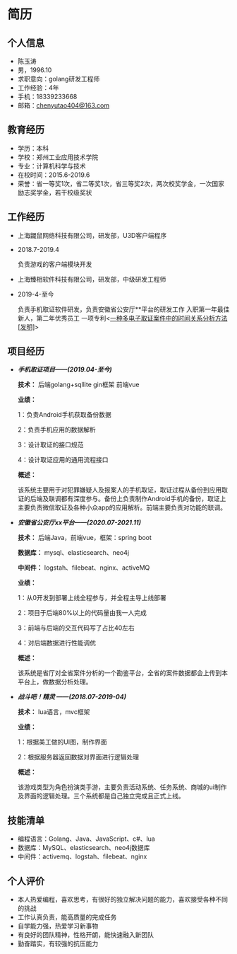 # 简历

## 个人信息

- 陈玉涛
- 男，1996.10
- 求职意向：golang研发工程师
- 工作经验：4年
- 手机：18339233668
- 邮箱：chenyutao404@163.com

## 教育经历

- 学历：本科
- 学校：郑州工业应用技术学院
- 专业：计算机科学与技术
- 在校时间：2015.6-2019.6
- 荣誉：省一等奖1次，省二等奖1次，省三等奖2次，两次校奖学金，一次国家励志奖学金，若干校级奖状

## 工作经历

- 上海鼹鼠网络科技有限公司，研发部，U3D客户端程序
- 2018.7-2019.4

    负责游戏的客户端模块开发

- 上海臻相软件科技有限公司，研发部，中级研发工程师
- 2019-4-至今

    负责手机取证软件研发，负责安徽省公安厅**平台的研发工作
    入职第一年最佳新人，第二年优秀员工
    一项专利<[一种多电子取证案件中的时间关系分析方法 [发明]](https://cprs.patentstar.com.cn/Search/Detail?ANE=4BBA4BDA9EDA9IAA9FGD9FHE8CEAHHIA5ABA9HED4BAA9GAE)>

## 项目经历

- ***手机取证项目——(2019.04-至今)***

  **技术：** 后端golang+sqllite gin框架 前端vue

  **业绩：**

    1：负责Android手机获取备份数据

    2：负责手机应用的数据解析

    3：设计取证的接口规范

    4：设计取证应用的通用流程接口

  **概述：**

    该系统主要用于对犯罪嫌疑人及报案人的手机取证，取证过程从备份到应用取证的后端及联调都有深度参与。备份上负责制作Android手机的备份，取证上主要负责微信取证及各种小众app的应用解析。前端主要负责对功能的联调。

- ***安徽省公安厅xx平台——(2020.07-2021.11)***

  **技术：** 后端Java，前端vue，框架：spring boot

  **数据库：** mysql、elasticsearch、neo4j

  **中间件：** logstah、filebeat、nginx、activeMQ

  **业绩：**

    1：从0开发到部署上线全程参与，并全程主导上线部署

    2：项目于后端80%以上的代码量由我一人完成

    3：前端与后端的交互代码写了占比40左右

    4：对后端数据进行性能调优

  **概述：**

    该系统是省厅对全省案件分析的一个勘鉴平台，全省的案件数据都会上传到本平台上，做数据分析处理。

- ***战斗吧！精灵 ——(2018.07-2019-04)***

  **技术：** lua语言，mvc框架

  **业绩：**

    1：根据美工做的UI图，制作界面

    2：根据服务器返回数据对界面进行逻辑处理

  **概述：**

    该游戏类型为角色扮演类手游，主要负责活动系统、任务系统、商城的ui制作及界面的逻辑处理。三个系统都是自己独立完成且正式上线。

## 技能清单

- 编程语言：Golang、Java、JavaScript、c#、lua
- 数据库：MySQL、elasticsearch、neo4j数据库
- 中间件：activemq、logstah、filebeat、nginx

## 个人评价

- 本人热爱编程，喜欢思考，有很好的独立解决问题的能力，喜欢接受各种不同的挑战
- 工作认真负责，能高质量的完成任务
- 自学能力强，热爱学习新事物
- 有良好的团队精神，性格开朗，能快速融入新团队
- 勤奋踏实，有较强的抗压能力
